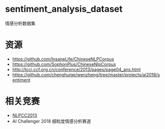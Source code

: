 # sentiment_analysis_dataset
情感分析数据集

# 资源
- https://github.com/InsaneLife/ChineseNLPCorpus
- https://github.com/SophonPlus/ChineseNlpCorpus
- http://tcci.ccf.org.cn/conference/2013/pages/page04_ans.html
- https://github.com/chenghuige/wenzheng/tree/master/projects/ai2018/sentiment

# 相关竞赛
- [NLPCC2013](http://tcci.ccf.org.cn/conference/2013/pages/page04_ans.html)
- AI Challenger 2018 细粒度情感分析赛道
